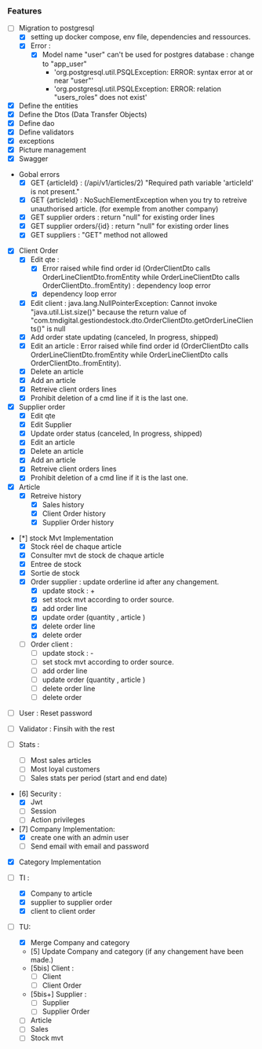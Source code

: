 ### Features
- [ ] Migration to postgresql
    - [x] setting up docker compose, env file, dependencies and ressources.
    - [x] Error :
        - [x] Model name "user" can't be used for postgres database  : change to "app_user"
            - 'org.postgresql.util.PSQLException: ERROR: syntax error at or near "user"'
            - 'org.postgresql.util.PSQLException: ERROR: relation "users_roles" does not exist'
- [x] Define the entities
- [x] Define the Dtos (Data Transfer Objects)
- [x] Define dao
- [x] Define validators
- [x] exceptions
- [x] Picture management
- [x] Swagger

- Gobal errors
    - [x] GET {articleId} : (/api/v1/articles/2) "Required path variable 'articleId' is not present."
    - [x] GET {articleId} : NoSuchElementException when you try to retreive unauthorised article. (for exemple from another company)
    - [x] GET supplier orders : return "null" for existing order lines
    - [x] GET supplier orders/{id} : return "null" for existing order lines
    - [x] GET suppliers : "GET" method not allowed

- [x] Client Order 
    - [x] Edit qte : 
        - [x] Error raised while find order id (OrderClientDto calls OrderLineClientDto.fromEntity while OrderLineClientDto calls OrderClientDto..fromEntity) : dependency loop error
        - [x] dependency loop error
    - [x] Edit client : java.lang.NullPointerException: Cannot invoke "java.util.List.size()" because the return value of "com.tmdigital.gestiondestock.dto.OrderClientDto.getOrderLineClients()" is null
    - [x] Add order state updating (canceled, In progress, shipped)
    - [x] Edit an article : Error raised while find order id (OrderClientDto calls OrderLineClientDto.fromEntity while OrderLineClientDto calls OrderClientDto..fromEntity).
    - [x] Delete an article
    - [x] Add an article
    - [x] Retreive client orders lines
    - [x] Prohibit deletion of a cmd line if it is the last one.
- [x] Supplier order
    - [x] Edit qte
    - [x] Edit Supplier
    - [x] Update order status (canceled, In progress, shipped)
    - [x] Edit an article
    - [x] Delete an article
    - [x] Add an article
    - [x] Retreive client orders lines
    - [x] Prohibit deletion of a cmd line if it is the last one.
- [x] Article
    - [x] Retreive history
        - [x] Sales history
        - [x] Client Order history
        - [x] Supplier Order history

- [*] stock Mvt  Implementation
    - [x] Stock réel de chaque article
    - [x] Consulter mvt de stock de chaque article
    - [x] Entree de stock
    - [x] Sortie de stock
    - [x] Order supplier : update orderline id after any changement.
        - [x] update stock : +
        - [x] set stock mvt according to order source.
        - [x] add order line
        - [x] update order (quantity , article )
        - [x] delete order line
        - [x] delete order
    - [ ] Order client : 
        - [ ] update stock : -
        - [ ] set stock mvt according to order source.
        - [ ] add order line
        - [ ] update order (quantity , article )
        - [ ] delete order line
        - [ ] delete order

- [ ] User : Reset password
- [ ] Validator : Finsih with the rest

- [ ] Stats :
    - [ ] Most sales articles
    - [ ] Most loyal customers
    - [ ] Sales stats per period (start and end date)

- [6] Security :
    - [x] Jwt
    - [ ] Session
    - [ ] Action privileges
    
- [7] Company Implementation:
    - [x] create one with an admin user
    - [ ] Send email with email and password

- [x] Category Implementation

- [ ] TI : 
    - [x] Company to article
    - [x] supplier to supplier order
    - [x] client to client order

- [ ] TU:
    - [x] Merge Company and category
    - [5] Update Company and category (if any changement have been made.)
    - [5bis] Client :
        - [ ] Client
        - [ ] Client Order
    - [5bis+] Supplier :
        - [ ] Supplier
        - [ ] Supplier Order
    - [ ] Article
    - [ ] Sales
    - [ ] Stock mvt
